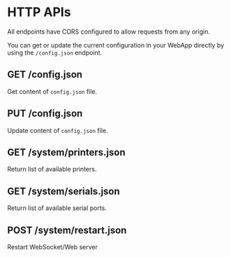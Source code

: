 # HTTP APIs

All endpoints have CORS configured to allow requests from any origin.

You can get or update the current configuration in your WebApp directly by using the `/config.json` endpoint.

## GET /config.json

Get content of `config.json` file.

## PUT /config.json

Update content of `config.json` file.

## GET /system/printers.json

Return list of available printers.

## GET /system/serials.json

Return list of available serial ports.

## POST /system/restart.json

Restart WebSocket/Web server